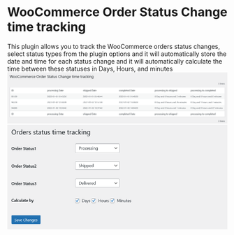 # WooCommerce Order Status Change time tracking
This plugin allows you to track the WooCommerce orders status changes, select status types from the plugin options and it will automatically store the date and time for each status change and it will automatically calculate the time between these statuses in Days, Hours, and minutes
![Order-List](screan1.png)
![Order-settings](screan2.png)
